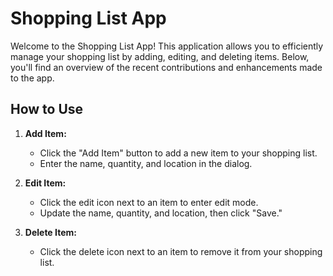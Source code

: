 # Shopping List App

Welcome to the Shopping List App! This application allows you to efficiently manage your shopping list by adding, editing, and deleting items. Below, you'll find an overview of the recent contributions and enhancements made to the app.

## How to Use

1. **Add Item:**
   - Click the "Add Item" button to add a new item to your shopping list.
   - Enter the name, quantity, and location in the dialog.

2. **Edit Item:**
   - Click the edit icon next to an item to enter edit mode.
   - Update the name, quantity, and location, then click "Save."

3. **Delete Item:**
   - Click the delete icon next to an item to remove it from your shopping list.
